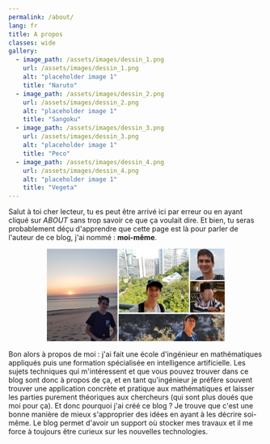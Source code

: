 ```yaml
---
permalink: /about/
lang: fr
title: A propos
classes: wide
gallery:
  - image_path: /assets/images/dessin_1.png
    url: /assets/images/dessin_1.png
    alt: "placeholder image 1"
    title: "Naruto"
  - image_path: /assets/images/dessin_2.png
    url: /assets/images/dessin_2.png
    alt: "placeholder image 1"
    title: "Sangoku"
  - image_path: /assets/images/dessin_3.png
    url: /assets/images/dessin_3.png
    alt: "placeholder image 1"
    title: "Peco"
  - image_path: /assets/images/dessin_4.png
    url: /assets/images/dessin_4.png
    alt: "placeholder image 1"
    title: "Vegeta"
---
```


Salut à toi cher lecteur, tu es peut être arrivé ici par erreur ou en ayant cliqué sur *ABOUT* sans trop savoir ce que ça voulait dire. Et bien, tu seras probablement déçu d'apprendre que cette page est là pour parler de l'auteur de ce blog, j'ai nommé : **moi-même**.

<p align="center">
   <img src="/assets/images/my_faces.png" width="70%"/>
</p>

Bon alors à propos de moi : j'ai fait une école d'ingénieur en mathématiques appliqués puis une formation spécialisée en intelligence artificielle. Les sujets techniques qui m'intéressent et que vous pouvez trouver dans ce blog sont donc à propos de ça, et en tant qu'ingénieur je préfère souvent trouver une application concrète et pratique aux mathématiques et laisser les parties purement théoriques aux chercheurs (qui sont plus doués que moi pour ça). Et donc pourquoi j'ai créé ce blog ? Je trouve que c'est une bonne manière de mieux s'approprier des idées en ayant à les décrire soi-même. Le blog permet d'avoir un support où stocker mes travaux et il me force à toujours être curieux sur les nouvelles technologies.
